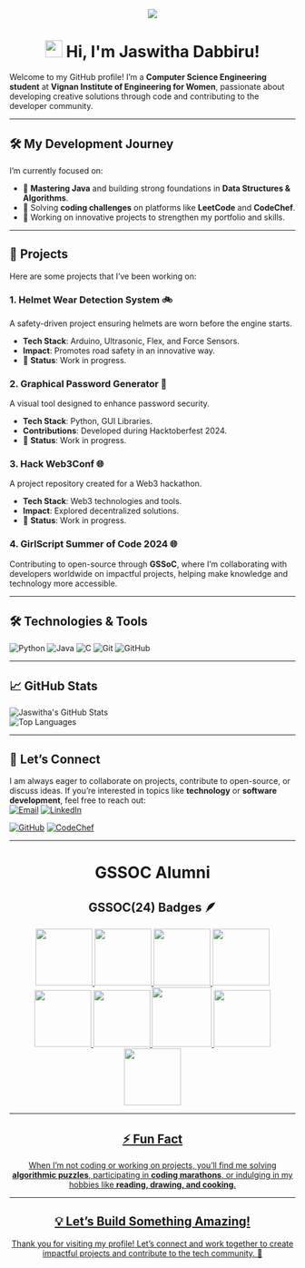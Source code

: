 <p align="center">
  <img src="https://readme-typing-svg.demolab.com?font=Fira+Code&size=22&duration=3000&pause=500&color=4CAF50&center=true&vCenter=true&width=500&lines=Welcome+to+my+GitHub+profile!">
</p>
<h1 align="center">
  <img src="https://media.giphy.com/media/hvRJCLFzcasrR4ia7z/giphy.gif" width="30"> Hi, I'm <b>Jaswitha Dabbiru!</b>
</h1>



Welcome to my GitHub profile! I’m a **Computer Science Engineering student** at **Vignan Institute of Engineering for Women**, passionate about developing creative solutions through code and contributing to the developer community.

---

## 🛠️ My Development Journey
I’m currently focused on:  
- 🚀 **Mastering Java** and building strong foundations in **Data Structures & Algorithms**.  
- 🎯 Solving **coding challenges** on platforms like **LeetCode** and **CodeChef**.  
- 🌟 Working on innovative projects to strengthen my portfolio and skills.  

---

## 🌟 Projects
Here are some projects that I’ve been working on:

### **1. Helmet Wear Detection System** 🚲  
A safety-driven project ensuring helmets are worn before the engine starts.  
- **Tech Stack**: Arduino, Ultrasonic, Flex, and Force Sensors.  
- **Impact**: Promotes road safety in an innovative way.
- 🌟 **Status**: Work in progress.

### **2. Graphical Password Generator** 🔐  
A visual tool designed to enhance password security.  
- **Tech Stack**: Python, GUI Libraries.  
- **Contributions**: Developed during Hacktoberfest 2024.  
- 🌟 **Status**: Work in progress.

### **3. Hack Web3Conf** 🌐  
A project repository created for a Web3 hackathon.  
- **Tech Stack**: Web3 technologies and tools.  
- **Impact**: Explored decentralized solutions.
- 🌟 **Status**: Work in progress.

### **4. GirlScript Summer of Code 2024** 🌐
Contributing to open-source through **GSSoC**, where I’m collaborating with developers worldwide on impactful projects, helping make knowledge and technology more accessible.

---

## 🛠️ Technologies & Tools
![Python](https://img.shields.io/badge/Python-3776AB?style=for-the-badge&logo=python&logoColor=white)
![Java](https://img.shields.io/badge/Java-007396?style=for-the-badge&logo=java&logoColor=white)
![C](https://img.shields.io/badge/C-A8B9CC?style=for-the-badge&logo=c&logoColor=white)
![Git](https://img.shields.io/badge/Git-F05032?style=for-the-badge&logo=git&logoColor=white)
![GitHub](https://img.shields.io/badge/GitHub-181717?style=for-the-badge&logo=github&logoColor=white)

---

## 📈 GitHub Stats
![Jaswitha's GitHub Stats](https://github-readme-stats.vercel.app/api?username=Jaswithadabbiru&show_icons=true&theme=radical&count_private=true)  
![Top Languages](https://github-readme-stats.vercel.app/api/top-langs/?username=Jaswithadabbiru&layout=compact&theme=radical)

---

## 🤝 Let’s Connect
I am always eager to collaborate on projects, contribute to open-source, or discuss ideas. If you’re interested in topics like **technology** or **software development**, feel free to reach out:  
[![Email](https://img.shields.io/badge/Email-D14836?style=for-the-badge&logo=gmail&logoColor=white)](mailto:jaswitha.dabbiru@gmail.com)
[![LinkedIn](https://img.shields.io/badge/LinkedIn-0077B5?style=for-the-badge&logo=linkedin&logoColor=white)](https://www.linkedin.com/in/jaswitha-dabbiru-bb45762a6/)

[![GitHub](https://img.shields.io/badge/GitHub-181717?style=for-the-badge&logo=github&logoColor=white)](https://github.com/Jaswithadabbiru)
[![CodeChef](https://img.shields.io/badge/CodeChef-5B4638?style=for-the-badge&logo=codechef&logoColor=white)](https://www.codechef.com/users/jaswitha_07)


---
<h1 align="center">GSSOC Alumni</h1>


<div align="center">
<div align="center">

## GSSOC(24) Badges 🪶
<div style='display:flex; align-items:center; gap: 10px;' align='center'><a href="https://gssoc.girlscript.tech/leaderboard">
<img src="https://raw.githubusercontent.com/GSSoC24/Postman-Challenge/main/docs/assets/Postman%20White.png" width="100px" height="100px" />
  <img src="https://raw.githubusercontent.com/GSSoC24/Postman-Challenge/main/docs/assets/1.png" width="100px" height="100px" />
  <img src="https://raw.githubusercontent.com/GSSoC24/Postman-Challenge/main/docs/assets/2.png" width="100px" height="100px" />
  <img src="https://raw.githubusercontent.com/GSSoC24/Postman-Challenge/main/docs/assets/3.png" width="100px" height="100px" />
  <img src="https://raw.githubusercontent.com/GSSoC24/Postman-Challenge/main/docs/assets/4.png" width="100px" height="100px" />
  <img src="https://raw.githubusercontent.com/GSSoC24/Postman-Challenge/main/docs/assets/5.png" width="100px" height="100px" />
  <img src="https://raw.githubusercontent.com/GSSoC24/Postman-Challenge/main/docs/assets/6.png" width="105px" height="105px" />
  <img src="https://raw.githubusercontent.com/GSSoC24/Postman-Challenge/main/docs/assets/7.png" width="100px" height="100px" />
  <img src="https://raw.githubusercontent.com/GSSoC24/Postman-Challenge/main/docs/assets/8.png" width="100px" height="100px" />
</div>

---
## ⚡ Fun Fact
When I’m not coding or working on projects, you’ll find me solving **algorithmic puzzles**, participating in **coding marathons**, or indulging in my hobbies like **reading, drawing, and cooking**.  

---

## 💡 Let’s Build Something Amazing!
Thank you for visiting my profile! Let’s connect and work together to create impactful projects and contribute to the tech community. 🌟  
